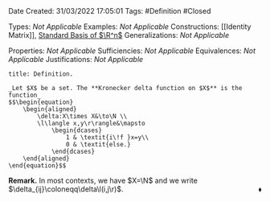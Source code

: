 <br />
<br />

Date Created: 31/03/2022 17:05:01
Tags: #Definition #Closed 

Types: _Not Applicable_
Examples: _Not Applicable_
Constructions: [[Identity Matrix]], [Standard Basis of $\R^n$](Standard%20Basis%20of%20Tuple%20Space.md)
Generalizations: _Not Applicable_

Properties: _Not Applicable_
Sufficiencies: _Not Applicable_
Equivalences: _Not Applicable_
Justifications: _Not Applicable_

``` ad-Definition
title: Definition.

_Let $X$ be a set. The **Kronecker delta function on $X$** is the function_
$$\begin{equation}
    \begin{aligned}
        \delta:X\times X&\to\N \\
        \l\langle x,y\r\rangle&\mapsto
            \begin{dcases}
                1 & \textit{i\!f }x=y\\
                0 & \textit{else.}
            \end{dcases}
    \end{aligned}
\end{equation}$$

```

**Remark.** In most contexts, we have $X=\N$ and we write $\delta_{ij}\coloneqq\delta\l(i,j\r)$.<span style="float:right;">$\blacklozenge$</span>

